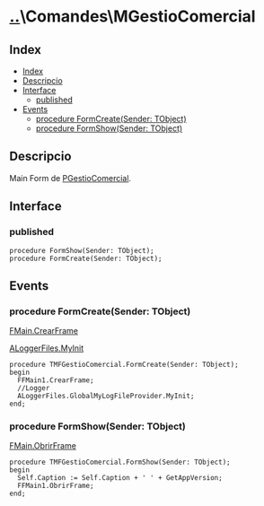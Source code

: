# [..](..)\Comandes\MGestioComercial

## Index

- [Index](#index)
- [Descripcio](#descripcio)
- [Interface](#interface)
  - [published](#published)
- [Events](#events)
  - [procedure FormCreate(Sender: TObject)](#procedure-formcreatesender-tobject)
  - [procedure FormShow(Sender: TObject)](#procedure-formshowsender-tobject)

## Descripcio

Main Form de [PGestioComercial].

## Interface

### published

```Delphi
procedure FormShow(Sender: TObject);
procedure FormCreate(Sender: TObject);
```

## Events

### procedure FormCreate(Sender: TObject)

[FMain.CrearFrame]

[ALoggerFiles.MyInit]

```Delphi
procedure TMFGestioComercial.FormCreate(Sender: TObject);
begin
  FFMain1.CrearFrame;
  //Logger
  ALoggerFiles.GlobalMyLogFileProvider.MyInit;
end;
```

### procedure FormShow(Sender: TObject)

[FMain.ObrirFrame]

```Delphi
procedure TMFGestioComercial.FormShow(Sender: TObject);
begin
  Self.Caption := Self.Caption + ' ' + GetAppVersion;
  FFMain1.ObrirFrame;
end;
```

[PGestioComercial]: PGestioComercial
[FMain.CrearFrame]: FMain#procedure-crearframe
[FMain.ObrirFrame]: FMain#procedure-obrirframe
[ALoggerFiles.MyInit]: ../Library/Logger/ALoggerFiles#procedure-myinitnum-integer--0
